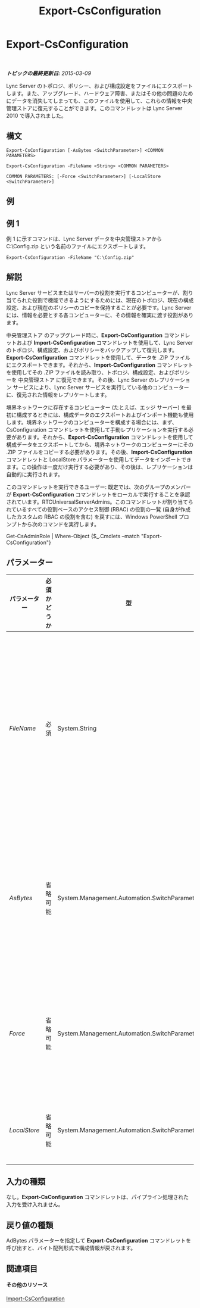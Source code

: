﻿---
title: Export-CsConfiguration
TOCTitle: Export-CsConfiguration
ms:assetid: 7da7e133-e405-466c-a852-06a4fb678c59
ms:mtpsurl: https://technet.microsoft.com/ja-jp/library/Gg398627(v=OCS.15)
ms:contentKeyID: 48272643
ms.date: 05/19/2016
mtps_version: v=OCS.15
ms.translationtype: HT
---

# Export-CsConfiguration

 

_**トピックの最終更新日:** 2015-03-09_

Lync Server のトポロジ、ポリシー、および構成設定をファイルにエクスポートします。また、アップグレード、ハードウェア障害、またはその他の問題のためにデータを消失してしまっても、このファイルを使用して、これらの情報を中央管理ストアに復元することができます。このコマンドレットは Lync Server 2010 で導入されました。

## 構文

    Export-CsConfiguration [-AsBytes <SwitchParameter>] <COMMON PARAMETERS>

    Export-CsConfiguration -FileName <String> <COMMON PARAMETERS>

    COMMON PARAMETERS: [-Force <SwitchParameter>] [-LocalStore <SwitchParameter>]

## 例

## 例 1

例 1 に示すコマンドは、Lync Server データを中央管理ストアから C:\\Config.zip という名前のファイルにエクスポートします。

    Export-CsConfiguration -FileName "C:\Config.zip"

## 解説

Lync Server サービスまたはサーバーの役割を実行するコンピューターが、割り当てられた役割で機能できるようにするためには、現在のトポロジ、現在の構成設定、および現在のポリシーのコピーを保持することが必要です。Lync Server には、情報を必要とする各コンピューターに、その情報を確実に渡す役割があります。

中央管理ストア のアップグレード時に、**Export-CsConfiguration** コマンドレットおよび **Import-CsConfiguration** コマンドレットを使用して、Lync Server のトポロジ、構成設定、およびポリシーをバックアップして復元します。**Export-CsConfiguration** コマンドレットを使用して、データを .ZIP ファイルにエクスポートできます。それから、**Import-CsConfiguration** コマンドレットを使用してその .ZIP ファイルを読み取り、トポロジ、構成設定、およびポリシーを 中央管理ストア に復元できます。その後、Lync Server のレプリケーション サービスにより、Lync Server サービスを実行している他のコンピューターに、復元された情報をレプリケートします。

境界ネットワークに存在するコンピューター (たとえば、エッジ サーバー) を最初に構成するときには、構成データのエクスポートおよびインポート機能も使用します。境界ネットワークのコンピューターを構成する場合には、まず、CsConfiguration コマンドレットを使用して手動レプリケーションを実行する必要があります。それから、**Export-CsConfiguration** コマンドレットを使用して構成データをエクスポートしてから、境界ネットワークのコンピューターにその .ZIP ファイルをコピーする必要があります。その後、**Import-CsConfiguration** コマンドレットと LocalStore パラメーターを使用してデータをインポートできます。この操作は一度だけ実行する必要があり、その後は、レプリケーションは自動的に実行されます。

このコマンドレットを実行できるユーザー: 既定では、次のグループのメンバーが **Export-CsConfiguration** コマンドレットをローカルで実行することを承認されています。RTCUniversalServerAdmins。このコマンドレットが割り当てられているすべての役割ベースのアクセス制御 (RBAC) の役割の一覧 (自身が作成したカスタムの RBAC の役割を含む) を戻すには、Windows PowerShell プロンプトから次のコマンドを実行します。

Get-CsAdminRole | Where-Object {$\_.Cmdlets –match "Export-CsConfiguration"}

## パラメーター


<table>
<colgroup>
<col style="width: 25%" />
<col style="width: 25%" />
<col style="width: 25%" />
<col style="width: 25%" />
</colgroup>
<thead>
<tr class="header">
<th>パラメーター</th>
<th>必須かどうか</th>
<th>型</th>
<th>説明</th>
</tr>
</thead>
<tbody>
<tr class="odd">
<td><p><em>FileName</em></p></td>
<td><p>必須</p></td>
<td><p>System.String</p></td>
<td><p><strong>Export-CsConfiguration</strong> コマンドレットの実行時に作成される .ZIP ファイルへのパス。次に例を示します。-FileName &quot;C:\Config.zip&quot;。<strong>Export-CsConfiguration</strong> コマンドレットを呼び出すときは、FileName パラメーターまたは AsBytes パラメーターのどちらかを含める必要がありますが、両方を含める必要はありません。</p></td>
</tr>
<tr class="even">
<td><p><em>AsBytes</em></p></td>
<td><p>省略可能</p></td>
<td><p>System.Management.Automation.SwitchParameter</p></td>
<td><p>トポロジ情報をバイト配列として戻します。戻されたデータは、<strong>Import-CsConfiguration</strong> コマンドレットで使用するため、変数に格納する必要があります。AsBytes と FileName の両方を同じコマンドで使用することはできません。</p></td>
</tr>
<tr class="odd">
<td><p><em>Force</em></p></td>
<td><p>省略可能</p></td>
<td><p>System.Management.Automation.SwitchParameter</p></td>
<td><p>コマンド実行中に発生する可能性のある、致命的ではないすべてのエラー メッセージを表示しないようにします。Force パラメーターを True に設定するには、次の構文を使用します。</p>
<p>-Force:$True</p></td>
</tr>
<tr class="even">
<td><p><em>LocalStore</em></p></td>
<td><p>省略可能</p></td>
<td><p>System.Management.Automation.SwitchParameter</p></td>
<td><p>中央管理ストア自体からではなくローカル コンピューターから、構成データを取得します。</p></td>
</tr>
</tbody>
</table>


## 入力の種類

なし。**Export-CsConfiguration** コマンドレットは、パイプライン処理された入力を受け入れません。

## 戻り値の種類

AdBytes パラメーターを指定して **Export-CsConfiguration** コマンドレットを呼び出すと、バイト配列形式で構成情報が戻されます。

## 関連項目

#### その他のリソース

[Import-CsConfiguration](import-csconfiguration.md)

